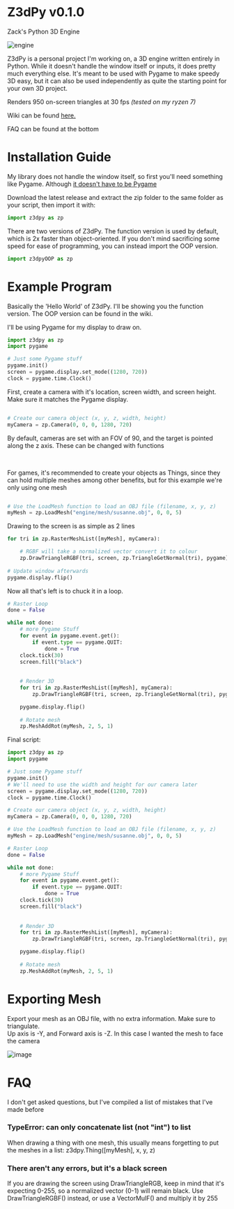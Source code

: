# Z3dPy v0.1.0
Zack's Python 3D Engine

![engine](https://user-images.githubusercontent.com/115175938/235578934-23defc68-c021-4b05-b169-272e9ac8d3c9.gif)

Z3dPy is a personal project I'm working on, a 3D engine written entirely in Python. While it doesn't handle the window itself or inputs, it does pretty much everything else. It's meant to be used with Pygame to make speedy 3D easy, but it can also be used independently as quite the starting point for your own 3D project.

Renders 950 on-screen triangles at 30 fps *(tested on my ryzen 7)*

Wiki can be found <a href="https://github.com/ZackWilde27/pythonRasterizer/wiki">here.</a>

FAQ can be found at the bottom

# Installation Guide

My library does not handle the window itself, so first you'll need something like Pygame. Although <a href="https://github.com/ZackWilde27/Z3dPy/wiki/Drawing-Triangles">it doesn't have to be Pygame</a>

Download the latest release and extract the zip folder to the same folder as your script, then import it with:
```python
import z3dpy as zp
```
There are two versions of Z3dPy. The function version is used by default, which is 2x faster than object-oriented. If you don't mind sacrificing some speed for ease of programming, you can instead import the OOP version.

```python
import z3dpyOOP as zp
```

# Example Program

Basically the 'Hello World' of Z3dPy. I'll be showing you the function version. The OOP version can be found in the wiki.

I'll be using Pygame for my display to draw on.
```python
import z3dpy as zp
import pygame

# Just some Pygame stuff
pygame.init()
screen = pygame.display.set_mode((1280, 720))
clock = pygame.time.Clock()
```

First, create a camera with it's location, screen width, and screen height. Make sure it matches the Pygame display.

```python

# Create our camera object (x, y, z, width, height)
myCamera = zp.Camera(0, 0, 0, 1280, 720)

```

By default, cameras are set with an FOV of 90, and the target is pointed along the z axis. These can be changed with functions

<br>

For games, it's recommended to create your objects as Things, since they can hold multiple meshes among other benefits, but for this example we're only using one mesh

```python

# Use the LoadMesh function to load an OBJ file (filename, x, y, z)
myMesh = zp.LoadMesh("engine/mesh/susanne.obj", 0, 0, 5)

```

Drawing to the screen is as simple as 2 lines

```python
for tri in zp.RasterMeshList([myMesh], myCamera):

    # RGBF will take a normalized vector convert it to colour
    zp.DrawTriangleRGBF(tri, screen, zp.TriangleGetNormal(tri), pygame)
    
# Update window afterwards
pygame.display.flip()
```

Now all that's left is to chuck it in a loop.

```python
# Raster Loop
done = False

while not done:
    # more Pygame Stuff
    for event in pygame.event.get():
        if event.type == pygame.QUIT:
            done = True    
    clock.tick(30)
    screen.fill("black")
    
    
    # Render 3D
    for tri in zp.RasterMeshList([myMesh], myCamera):
        zp.DrawTriangleRGBF(tri, screen, zp.TriangleGetNormal(tri), pygame)

    pygame.display.flip()
    
    # Rotate mesh
    zp.MeshAddRot(myMesh, 2, 5, 1)
```

Final script:

```python
import z3dpy as zp
import pygame

# Just some Pygame stuff
pygame.init()
# We'll need to use the width and height for our camera later
screen = pygame.display.set_mode((1280, 720))
clock = pygame.time.Clock()

# Create our camera object (x, y, z, width, height)
myCamera = zp.Camera(0, 0, 0, 1280, 720)

# Use the LoadMesh function to load an OBJ file (filename, x, y, z)
myMesh = zp.LoadMesh("engine/mesh/susanne.obj", 0, 0, 5)

# Raster Loop
done = False

while not done:
    # more Pygame Stuff
    for event in pygame.event.get():
        if event.type == pygame.QUIT:
            done = True    
    clock.tick(30)
    screen.fill("black")
    
    
    # Render 3D
    for tri in zp.RasterMeshList([myMesh], myCamera):
        zp.DrawTriangleRGBF(tri, screen, zp.TriangleGetNormal(tri), pygame)

    pygame.display.flip()
    
    # Rotate mesh
    zp.MeshAddRot(myMesh, 2, 5, 1)
```

# Exporting Mesh

Export your mesh as an OBJ file, with no extra information. Make sure to triangulate.
<br>
Up axis is -Y, and Forward axis is -Z. In this case I wanted the mesh to face the camera

![image](https://user-images.githubusercontent.com/115175938/235002154-62bb03ad-13f3-4084-b410-aa0074553865.png)

# FAQ

I don't get asked questions, but I've compiled a list of mistakes that I've made before

### TypeError: can only concatenate list (not "int") to list

When drawing a thing with one mesh, this usually means forgetting to put the meshes in a list: z3dpy.Thing([myMesh], x, y, z)

### There aren't any errors, but it's a black screen

If you are drawing the screen using DrawTriangleRGB, keep in mind that it's expecting 0-255, so a normalized vector (0-1) will remain black. Use DrawTriangleRGBF() instead, or use a VectorMulF() and multiply it by 255
